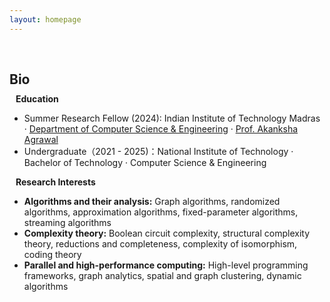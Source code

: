 ```yaml
---
layout: homepage
---
```



<h1 id="about-me"></h1>

<h2 style="margin: 60px 0px 10px;">Bio</h2>

<h4 style="margin:0 10px 0;">Education</h4>

- Summer Research Fellow (2024): Indian Institute of Technology Madras · <a href="https://cse.iitm.ac.in/pages.php?pages=MTE4#:~:text=CS24SFP5773,ALBIN%20JAMES%20MALIAKAL">Department of Computer Science & Engineering</a> · <a href="https://akanksha-agrawal.weebly.com/group.html#:~:text=Albin%20James%20Maliakal">Prof. Akanksha Agrawal</a>
- Undergraduate（2021 - 2025)：National Institute of Technology · Bachelor of Technology · Computer Science & Engineering

<h4 style="margin:0 10px 0;">Research Interests</h4>

- **Algorithms and their analysis:** Graph algorithms, randomized algorithms, approximation algorithms, fixed-parameter algorithms, streaming algorithms
- **Complexity theory:** Boolean circuit complexity, structural complexity theory, reductions and completeness, complexity of isomorphism, coding theory
- **Parallel and high-performance computing:** High-level programming frameworks, graph analytics, spatial and graph clustering, dynamic algorithms
